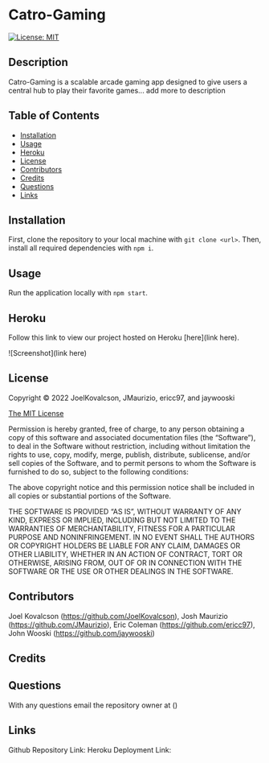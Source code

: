# Catro-Gaming

[![License: MIT](https://img.shields.io/badge/License-MIT-yellow.svg)](https://opensource.org/licenses/MIT)

## Description

Catro-Gaming is a scalable arcade gaming app designed to give users a central hub to play their favorite games... add more to description


## Table of Contents

- [Installation](#installation)
- [Usage](#usage)
- [Heroku](#heroku)
- [License](#license)
- [Contributors](#contributors)
- [Credits](#credits)
- [Questions](#questions)
- [Links](#links)

## Installation

First, clone the repository to your local machine with `git clone <url>`. Then, install all required dependencies with `npm i`.

## Usage

Run the application locally with `npm start`.

## Heroku 

Follow this link to view our project hosted on Heroku [here](link here).

![Screenshot](link here)

## License
Copyright © 2022 JoelKovalcson, JMaurizio, ericc97, and jaywooski

[The MIT License](https://mit-license.org/)

Permission is hereby granted, free of charge, to any person obtaining a copy of this software and associated documentation files (the “Software”), to deal in the Software without restriction, including without limitation the rights to use, copy, modify, merge, publish, distribute, sublicense, and/or sell copies of the Software, and to permit persons to whom the Software is furnished to do so, subject to the following conditions:

The above copyright notice and this permission notice shall be included in all copies or substantial portions of the Software.

THE SOFTWARE IS PROVIDED “AS IS”, WITHOUT WARRANTY OF ANY KIND, EXPRESS OR IMPLIED, INCLUDING BUT NOT LIMITED TO THE WARRANTIES OF MERCHANTABILITY, FITNESS FOR A PARTICULAR PURPOSE AND NONINFRINGEMENT. IN NO EVENT SHALL THE AUTHORS OR COPYRIGHT HOLDERS BE LIABLE FOR ANY CLAIM, DAMAGES OR OTHER LIABILITY, WHETHER IN AN ACTION OF CONTRACT, TORT OR OTHERWISE, ARISING FROM, OUT OF OR IN CONNECTION WITH THE SOFTWARE OR THE USE OR OTHER DEALINGS IN THE SOFTWARE.

## Contributors
Joel Kovalcson (https://github.com/JoelKovalcson), Josh Maurizio (https://github.com/JMaurizio), Eric Coleman (https://github.com/ericc97), John Wooski (https://github.com/jaywooski)


## Credits



## Questions

With any questions email the repository owner at ()

## Links

Github Repository Link: 
Heroku Deployment Link: 
